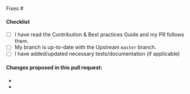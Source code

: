 <!-- Add the issue number that is fixed by this PR (In the form Fixes #123) -->
Fixes #

#### Checklist

- [ ] I have read the Contribution & Best practices Guide and my PR follows them.
- [ ] My branch is up-to-date with the Upstream `master` branch.
- [ ] I have added/updated necessary tests/documentation (if applicable)

#### Changes proposed in this pull request:

-
-
